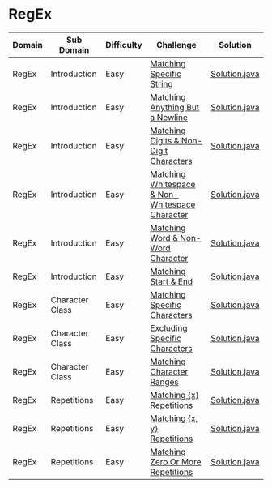 # RegEx

| Domain    | Sub Domain      | Difficulty | Challenge                                                                                                                             | Solution                                                            |
| --------- | --------------- | ---------- | ------------------------------------------------------------------------------------------------------------------------------------- | ------------------------------------------------------------------- |
| RegEx     | Introduction    | Easy       | [Matching Specific String](https://www.hackerrank.com/challenges/matching-specific-string)                                            | [Solution.java](src/introduction/specificstring/Solution.java?ts=4) |
| RegEx     | Introduction    | Easy       | [Matching Anything But a Newline](https://www.hackerrank.com/challenges/matching-introduction.anything-but-new-line)                  | [Solution.java](src/introduction/anything/Solution.java?ts=4)       |
| RegEx     | Introduction    | Easy       | [Matching Digits & Non-Digit Characters](https://www.hackerrank.com/challenges/matching-digits-non-digit-character)                   | [Solution.java](src/introduction/digits/Solution.java?ts=4)         |
| RegEx     | Introduction    | Easy       | [Matching Whitespace & Non-Whitespace Character](https://www.hackerrank.com/challenges/matching-whitespace-non-whitespace-character)  | [Solution.java](src/introduction/whitespace/Solution.java?ts=4)     |
| RegEx     | Introduction    | Easy       | [Matching Word & Non-Word Character](https://www.hackerrank.com/challenges/matching-word-non-word)                                    | [Solution.java](src/introduction/word/Solution.java?ts=4)           |
| RegEx     | Introduction    | Easy       | [Matching Start & End](https://www.hackerrank.com/challenges/matching-start-end)                                                      | [Solution.java](src/introduction/startend/Solution.java?ts=4)       |
| RegEx     | Character Class | Easy       | [Matching Specific Characters](https://www.hackerrank.com/challenges/matching-specific-characters)                                    | [Solution.java](src/characterclass/specificchar/Solution.java?ts=4) |
| RegEx     | Character Class | Easy       | [Excluding Specific Characters](https://www.hackerrank.com/challenges/excluding-specific-characters)                                  | [Solution.java](src/characterclass/excludingchar/Solution.java?ts=4)|
| RegEx     | Character Class | Easy       | [Matching Character Ranges](https://www.hackerrank.com/challenges/matching-range-of-characters)                                       | [Solution.java](src/characterclass/charranges/Solution.java?ts=4)   |
| RegEx     | Repetitions     | Easy       | [Matching {x} Repetitions](https://www.hackerrank.com/challenges/matching-x-repetitions)                                              | [Solution.java](src/repetitions/xrepetitions/Solution.java?ts=4)    |
| RegEx     | Repetitions     | Easy       | [Matching {x, y} Repetitions](https://www.hackerrank.com/challenges/matching-x-y-repetitions)                                         | [Solution.java](src/repetitions/xyrepetitions/Solution.java?ts=4)   |
| RegEx     | Repetitions     | Easy       | [Matching Zero Or More Repetitions](https://www.hackerrank.com/challenges/matching-zero-or-more-repetitions)                          | [Solution.java](src/repetitions/zerorepetitions/Solution.java?ts=4) |

